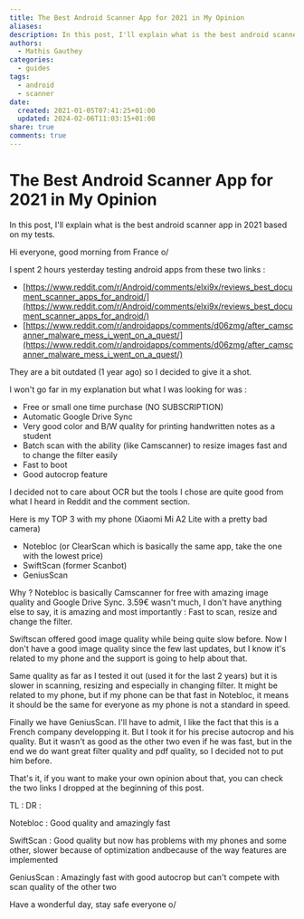 ```yaml
---
title: The Best Android Scanner App for 2021 in My Opinion
aliases: 
description: In this post, I'll explain what is the best android scanner app in 2021 based on my tests.
authors:
  - Mathis Gauthey
categories:
  - guides
tags:
  - android
  - scanner
date:
  created: 2021-01-05T07:41:25+01:00
  updated: 2024-02-06T11:03:15+01:00
share: true
comments: true
---
```


# The Best Android Scanner App for 2021 in My Opinion

In this post, I'll explain what is the best android scanner app in 2021 based on my tests.

<!-- more -->

Hi everyone, good morning from France o/

I spent 2 hours yesterday testing android apps from these two links :

- [https://www.reddit.com/r/Android/comments/elxi9x/reviews_best_document_scanner_apps_for_android/](https://www.reddit.com/r/Android/comments/elxi9x/reviews_best_document_scanner_apps_for_android/)
- [https://www.reddit.com/r/androidapps/comments/d06zmg/after_camscanner_malware_mess_i_went_on_a_quest/](https://www.reddit.com/r/androidapps/comments/d06zmg/after_camscanner_malware_mess_i_went_on_a_quest/)

They are a bit outdated (1 year ago) so I decided to give it a shot.

I won't go far in my explanation but what I was looking for was :

- Free or small one time purchase (NO SUBSCRIPTION)
- Automatic Google Drive Sync
- Very good color and B/W quality for printing handwritten notes as a student
- Batch scan with the ability (like Camscanner) to resize images fast and to change the filter easily
- Fast to boot
- Good autocrop feature

I decided not to care about OCR but the tools I chose are quite good from what I heard in Reddit and the comment section.

Here is my TOP 3 with my phone (Xiaomi Mi A2 Lite with a pretty bad camera)

- Notebloc (or ClearScan which is basically the same app, take the one with the lowest price)
- SwiftScan (former Scanbot)
- GeniusScan

Why ? Notebloc is basically Camscanner for free with amazing image quality and Google Drive Sync. 3.59€ wasn't much, I don't have anything else to say, it is amazing and most importantly : Fast to scan, resize and change the filter.

Swiftscan offered good image quality while being quite slow before. Now I don't have a good image quality since the few last updates, but I know it's related to my phone and the support is going to help about that.

Same quality as far as I tested it out (used it for the last 2 years) but it is slower in scanning, resizing and especially in changing filter. It might be related to my phone, but if my phone can be that fast in Notebloc, it means it should be the same for everyone as my phone is not a standard in speed.

Finally we have GeniusScan. I'll have to admit, I like the fact that this is a French company developping it. But I took it for his precise autocrop and his quality. But it wasn't as good as the other two even if he was fast, but in the end we do want great filter quality and pdf quality, so I decided not to put him before.

That's it, if you want to make your own opinion about that, you can check the two links I dropped at the beginning of this post.

TL : DR :

Notebloc : Good quality and amazingly fast

SwiftScan : Good quality but now has problems with my phones and some other, slower because of optimization andbecause of the way features are implemented

GeniusScan : Amazingly fast with good autocrop but can't compete with scan quality of the other two

Have a wonderful day, stay safe everyone o/
